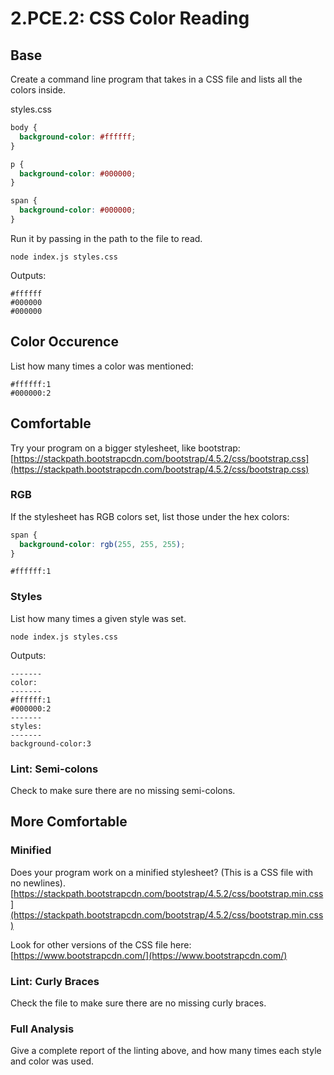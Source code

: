 # 2.PCE.2: CSS Color Reading

## Base

Create a command line program that takes in a CSS file and lists all the colors inside.

styles.css

```css
body {
  background-color: #ffffff;
}

p {
  background-color: #000000;
}

span {
  background-color: #000000;
}
```

Run it by passing in the path to the file to read.

```text
node index.js styles.css
```

Outputs:

```text
#ffffff
#000000
#000000
```

## Color Occurence

List how many times a color was mentioned:

```text
#ffffff:1
#000000:2
```

## Comfortable

Try your program on a bigger stylesheet, like bootstrap: [https://stackpath.bootstrapcdn.com/bootstrap/4.5.2/css/bootstrap.css](https://stackpath.bootstrapcdn.com/bootstrap/4.5.2/css/bootstrap.css)

### RGB

If the stylesheet has RGB colors set, list those under the hex colors:

```css
span {
  background-color: rgb(255, 255, 255);
}
```

```text
#ffffff:1
```

### Styles

List how many times a given style was set.

```text
node index.js styles.css
```

Outputs:

```text
-------
color:
-------
#ffffff:1
#000000:2
-------
styles:
-------
background-color:3
```

### Lint: Semi-colons

Check to make sure there are no missing semi-colons.

## More Comfortable

### Minified

Does your program work on a minified stylesheet? \(This is a CSS file with no newlines\). [https://stackpath.bootstrapcdn.com/bootstrap/4.5.2/css/bootstrap.min.css](https://stackpath.bootstrapcdn.com/bootstrap/4.5.2/css/bootstrap.min.css)

Look for other versions of the CSS file here: [https://www.bootstrapcdn.com/](https://www.bootstrapcdn.com/)

### Lint: Curly Braces

Check the file to make sure there are no missing curly braces.

### Full Analysis

Give a complete report of the linting above, and how many times each style and color was used.

